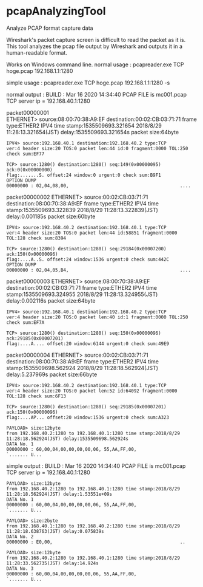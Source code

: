 # pcapAnalyzingTool
Analyze PCAP format capture data

Wireshark's packet capture screen is difficult to read the packet as it is.
This tool analyzes the pcap file output by Wireshark and outputs it in a human-readable format.

Works on Windows command line.
normal usage : 
pcapreader.exe TCP hoge.pcap 192.168.1.1:1280

simple usage : 
pcapreader.exe TCP hoge.pcap 192.168.1.1:1280 -s

normal output : 
BUILD : Mar 16 2020 14:34:40
PCAP FILE is mc001.pcap TCP server ip = 192.168.40.1:1280

packet00000001<br>
    ETHERNET> source:08:00:70:38:A9:EF destination:00:02:CB:03:71:71 frame type:ETHER2 IPV4
    time stamp:1535509693.321654 2018/8/29 11:28:13.321654(JST) delay:1535509693.321654s
    packet size:64byte

    IPV4> source:192.168.40.1 destination:192.168.40.2 type:TCP
    ver:4 header size:20 TOS:0 packet len:44 id:0 fragment:0000 TOL:250 check sum:EF77

    TCP> source:1280() destination:1280() seq:149(0x00000095) ack:0(0x00000000)
    flag:.......S. offset:24 window:0 urgent:0 check sum:B9F1
    OPTION DUMP
    00000000 : 02,04,08,00,                                         .... 

packet00000002
    ETHERNET> source:00:02:CB:03:71:71 destination:08:00:70:38:A9:EF frame type:ETHER2 IPV4
    time stamp:1535509693.322839 2018/8/29 11:28:13.322839(JST) delay:0.001185s
    packet size:60byte

    IPV4> source:192.168.40.2 destination:192.168.40.1 type:TCP
    ver:4 header size:20 TOS:0 packet len:44 id:58851 fragment:0000 TOL:128 check sum:8394

    TCP> source:1280() destination:1280() seq:29184(0x00007200) ack:150(0x00000096)
    flag:....A..S. offset:24 window:1536 urgent:0 check sum:442C
    OPTION DUMP
    00000000 : 02,04,05,B4,                                         .... 

packet00000003
    ETHERNET> source:08:00:70:38:A9:EF destination:00:02:CB:03:71:71 frame type:ETHER2 IPV4
    time stamp:1535509693.324955 2018/8/29 11:28:13.324955(JST) delay:0.002116s
    packet size:64byte

    IPV4> source:192.168.40.1 destination:192.168.40.2 type:TCP
    ver:4 header size:20 TOS:0 packet len:40 id:1 fragment:0000 TOL:250 check sum:EF7A

    TCP> source:1280() destination:1280() seq:150(0x00000096) ack:29185(0x00007201)
    flag:....A.... offset:20 window:6144 urgent:0 check sum:49E9

packet00000004
    ETHERNET> source:00:02:CB:03:71:71 destination:08:00:70:38:A9:EF frame type:ETHER2 IPV4
    time stamp:1535509698.562924 2018/8/29 11:28:18.562924(JST) delay:5.237969s
    packet size:66byte

    IPV4> source:192.168.40.2 destination:192.168.40.1 type:TCP
    ver:4 header size:20 TOS:0 packet len:52 id:64092 fragment:0000 TOL:128 check sum:6F13

    TCP> source:1280() destination:1280() seq:29185(0x00007201) ack:150(0x00000096)
    flag:....AP... offset:20 window:1536 urgent:0 check sum:A323

    PAYLOAD> size:12byte
    from 192.168.40.2:1280 to 192.168.40.1:1280 time stamp:2018/8/29 11:28:18.562924(JST) delay:1535509698.562924s
    DATA No. 1
    00000000 : 60,00,04,00,00,00,00,06, 55,AA,FF,00,                `....... U...


simple output : 
BUILD : Mar 16 2020 14:34:40
PCAP FILE is mc001.pcap TCP server ip = 192.168.40.1:1280

    PAYLOAD> size:12byte
    from 192.168.40.2:1280 to 192.168.40.1:1280 time stamp:2018/8/29 11:28:18.562924(JST) delay:1.53551e+09s
    DATA No. 1
    00000000 : 60,00,04,00,00,00,00,06, 55,AA,FF,00,                `....... U...

    PAYLOAD> size:2byte
    from 192.168.40.1:1280 to 192.168.40.2:1280 time stamp:2018/8/29 11:28:18.638763(JST) delay:0.075839s
    DATA No. 2
    00000000 : E0,00,                                               .. 

    PAYLOAD> size:12byte
    from 192.168.40.2:1280 to 192.168.40.1:1280 time stamp:2018/8/29 11:28:33.562735(JST) delay:14.924s
    DATA No. 3
    00000000 : 60,00,04,00,00,00,00,06, 55,AA,FF,00,                `....... U...

